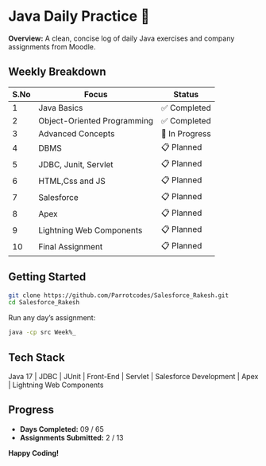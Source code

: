 # Java Daily Practice 📅

**Overview:**
A clean, concise log of daily Java exercises and company assignments from Moodle.

## Weekly Breakdown

| S.No | Focus                       | Status       |
|------|-----------------------------|--------------|
| 1    | Java Basics                 | ✅ Completed |
| 2    | Object-Oriented Programming | ✅ Completed |
| 3    | Advanced Concepts           | 🔄 In Progress |
| 4    | DBMS                        | 📋 Planned   |
| 5    | JDBC, Junit, Servlet        | 📋 Planned   |
| 6    | HTML,Css and JS             | 📋 Planned   |
| 7    | Salesforce                  | 📋 Planned   |
| 8    | Apex                        | 📋 Planned   |
| 9    | Lightning Web Components    | 📋 Planned   |
| 10   | Final Assignment            | 📋 Planned   |




## Getting Started

```bash
git clone https://github.com/Parrotcodes/Salesforce_Rakesh.git
cd Salesforce_Rakesh
```

Run any day’s assignment:
```bash
java -cp src Week%_
```

## Tech Stack
Java 17 | JDBC | JUnit | Front-End | Servlet | Salesforce Development | Apex | Lightning Web Components

## Progress
- **Days Completed:** 09 / 65
- **Assignments Submitted:** 2 / 13

**Happy Coding!**
